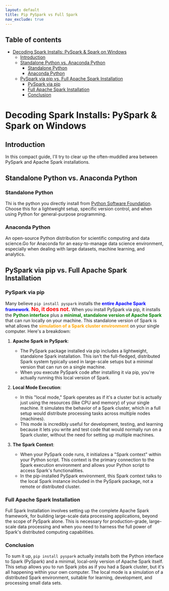 ```yaml
---
layout: default
title: Pip PySpark vs Full Spark
nav_exclude: true
---
```


## Table of contents

- [Decoding Spark Installs: PySpark \& Spark on Windows](#decoding-spark-installs-pyspark--spark-on-windows)
  - [Introduction](#introduction)
  - [Standalone Python vs. Anaconda Python](#standalone-python-vs-anaconda-python)
    - [Standalone Python](#standalone-python)
    - [Anaconda Python](#anaconda-python)
  - [PySpark via pip vs. Full Apache Spark Installation](#pyspark-via-pip-vs-full-apache-spark-installation)
    - [PySpark via pip](#pyspark-via-pip)
    - [Full Apache Spark Installation](#full-apache-spark-installation)
    - [Conclusion](#conclusion)


# Decoding Spark Installs: PySpark & Spark on Windows

## Introduction

In this compact guide, I'll try to clear up the often-muddled area between PySpark and Apache Spark installations. 

## Standalone Python vs. Anaconda Python

### Standalone Python

Thi is the python you directly install from [Python Software Foundation](https://python.org). Choose this for a lightweight setup, specific version control, and when using Python for general-purpose programming.

### Anaconda Python

An open-source Python distribution for scientific computing and data science.Go for Anaconda for an easy-to-manage data science environment, especially when dealing with large datasets, machine learning, and analytics.

## PySpark via pip vs. Full Apache Spark Installation

### PySpark via pip

<p>
    Many believe <code>pip install pyspark</code> installs the <strong style="color: blue;">entire Apache Spark framework</strong>. 
    <strong style="color: red; font-size: larger;">No, it does not.</strong> When you install PySpark via pip, it installs the 
    <strong style="color: green;">Python interface</strong> plus a <strong style="color: green;">minimal, standalone version of Apache Spark</strong> 
    that can run locally on your machine. This standalone version of Spark is what allows the 
    <strong style="color: orange;">simulation of a Spark cluster environment</strong> on your single computer. Here's a breakdown:
</p>


1. **Apache Spark in PySpark**: 
    - The PySpark package installed via pip includes a lightweight, standalone Spark installation. This isn't the full-fledged, distributed Spark system typically used in large-scale setups but a minimal version that can run on a single machine.
    - When you execute PySpark code after installing it via pip, you're actually running this local version of Spark.

2. **Local Mode Execution**:
    - In this "local mode," Spark operates as if it's a cluster but is actually just using the resources (like CPU and memory) of your single machine. It simulates the behavior of a Spark cluster, which in a full setup would distribute processing tasks across multiple nodes (machines).
    - This mode is incredibly useful for development, testing, and learning because it lets you write and test code that would normally run on a Spark cluster, without the need for setting up multiple machines.

3. **The Spark Context**:
    - When your PySpark code runs, it initializes a "Spark context" within your Python script. This context is the primary connection to the Spark execution environment and allows your Python script to access Spark's functionalities.
    - In the pip-installed PySpark environment, this Spark context talks to the local Spark instance included in the PySpark package, not a remote or distributed cluster.

### Full Apache Spark Installation

Full Spark Installation involves setting up the complete Apache Spark framework, for building large-scale data processing applications, beyond the scope of PySpark alone. This is necessary for production-grade, large-scale data processing and when you need to harness the full power of Spark's distributed computing capabilities.

### Conclusion

To sum it up, `pip install pyspark` actually installs both the Python interface to Spark (PySpark) and a minimal, local-only version of Apache Spark itself. This setup allows you to run Spark jobs as if you had a Spark cluster, but it's all happening within your own computer. The local mode is a simulation of a distributed Spark environment, suitable for learning, development, and processing small data sets.